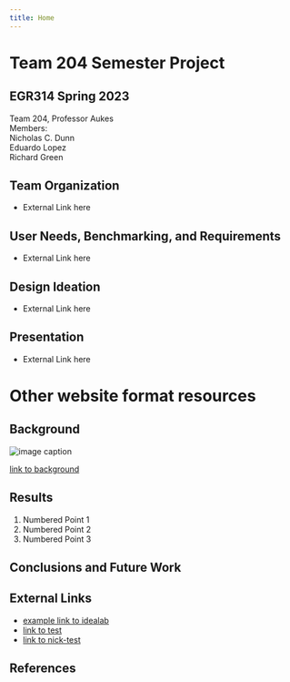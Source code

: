 ```yaml
---
title: Home
---
```


# Team 204 Semester Project

## EGR314 Spring 2023
Team 204, Professor Aukes  
Members:  
Nicholas C. Dunn  
Eduardo Lopez  
Richard Green

## Team Organization

* External Link here

## User Needs, Benchmarking, and Requirements

* External Link here

## Design Ideation

* External Link here

## Presentation

* External Link here
  
# Other website format resources
  
## Background

![image caption](https://idealab.asu.edu/assets/images/research/jumper1.png)

[link to background](/background)

## Results

1. Numbered Point 1
1. Numbered Point 2
1. Numbered Point 3

## Conclusions and Future Work

## External Links

* [example link to idealab](https://idealab.asu.edu)
* [link to test](/test)
* [link to nick-test](/nick-test)

## References
